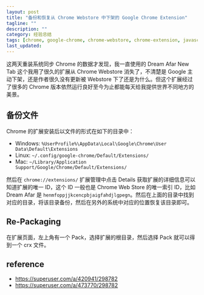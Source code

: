 ```yaml
---
layout: post
title: "备份和恢复从 Chrome Webstore 中下架的 Google Chrome Extension"
tagline: ""
description: ""
category: 经验总结
tags: [chrome, google-chrome, chrome-webstore, chrome-extension, javascript]
last_updated:
---
```


这两天重装系统同步 Chrome 的数据才发现，我一直使用的 Dream Afar New Tab 这个我用了很久的扩展从 Chrome Webstore 消失了，不清楚是 Google 主动下架，还是作者很久没有更新被 Webstore 下了还是为什么。但这个扩展经过了很多的 Chrome 版本依然运行良好至今为止都能每天给我提供世界不同地方的美景。



## 备份文件
Chrome 的扩展安装后以文件的形式在如下的目录中：

- Windows: `%UserProfile%\AppData\Local\Google\Chrome\User Data\Default\Extensions`
- Linux: `~/.config/google-chrome/Default/Extensions/`
- Mac: `~/Library/Application Support/Google/Chrome/Default/Extensions/`

然后在 `chrome://extensions/` 扩展管理中点击 Details 获取扩展的详细信息可以知道扩展的唯一 ID，这个 ID 一般也是 Chrome Web Store 的唯一索引 ID，比如 Dream Afar 是 `henmfoppjjkcencpbjaigfahdjlgpegn`。然后在上面的目录中找到对应的目录，将该目录备份，然后在另外的系统中对应的位置恢复该目录即可。

## Re-Packaging

在扩展页面，左上角有一个 Pack，选择扩展的根目录，然后选择 Pack 就可以得到一个 crx 文件。


## reference

- <https://superuser.com/a/420941/298782>
- <https://superuser.com/a/473770/298782>
